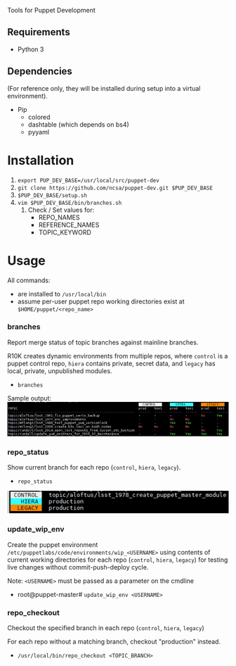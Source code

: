 Tools for Puppet Development

## Requirements
* Python 3

## Dependencies
(For reference only, they will be installed during setup into a virtual
environment).
* Pip
  * colored
  * dashtable (which depends on bs4)
  * pyyaml

# Installation
1. `export PUP_DEV_BASE=/usr/local/src/puppet-dev`
1. `git clone https://github.com/ncsa/puppet-dev.git $PUP_DEV_BASE`
1. `$PUP_DEV_BASE/setup.sh`
1. `vim $PUP_DEV_BASE/bin/branches.sh`
    1. Check / Set values for:
       * REPO_NAMES
       * REFERENCE_NAMES
       * TOPIC_KEYWORD

# Usage
All commands:
* are installed to `/usr/local/bin`
* assume per-user puppet repo working directories exist at `$HOME/puppet/<repo_name>`

### branches
Report merge status of topic branches against mainline branches.

R10K creates dynamic environments from multiple repos, where `control` is
a puppet control repo, `hiera` contains private, secret data, and `legacy` has
local, private, unpublished modules.
* `branches`

Sample output: ![Sample output](sample.png)

### repo_status
Show current branch for each repo (`control`, `hiera`, `legacy`).
* `repo_status`

![Sample output](repo_status.png)

### update_wip_env
Create the puppet environment `/etc/puppetlabs/code/environments/wip_<USERNAME>`
using contents of current working directories for each repo (`control`, `hiera`, `legacy`)
for testing live changes without commit-push-deploy cycle.

Note: `<USERNAME>` must be passed as a parameter on the cmdline
* root@puppet-master# `update_wip_env <USERNAME>`

### repo_checkout
Checkout the specified branch in each repo (`control`, `hiera`, `legacy`)

For each repo without a matching branch, checkout "production" instead.
* `/usr/local/bin/repo_checkout <TOPIC_BRANCH>`
